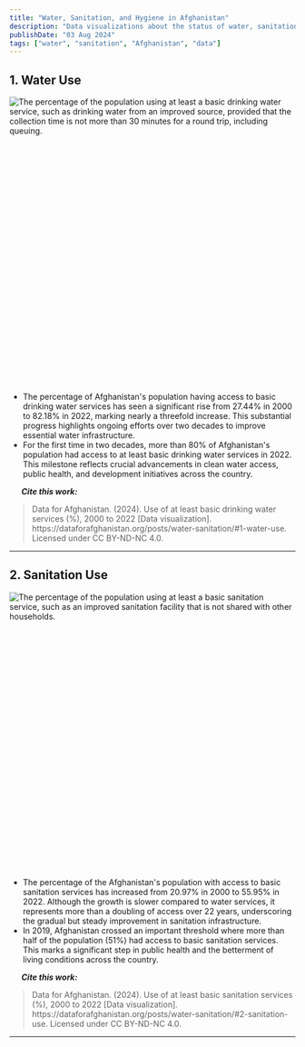 ```yaml
---
title: "Water, Sanitation, and Hygiene in Afghanistan"
description: "Data visualizations about the status of water, sanitation, and hygiene in Afghanistan"
publishDate: "03 Aug 2024"
tags: ["water", "sanitation", "Afghanistan", "data"]
---
```



## 1. Water Use

<div style="min-height:488px" id="datawrapper-vis-O07ja"><script type="text/javascript" defer src="https://datawrapper.dwcdn.net/O07ja/embed.js" charset="utf-8" data-target="#datawrapper-vis-O07ja"></script><noscript><img src="https://datawrapper.dwcdn.net/O07ja/full.png" alt="The percentage of the population using at least a basic drinking water service, such as drinking water from an improved source, provided that the collection time is not more than 30 minutes for a round trip, including queuing. " /></noscript></div>
<br />
<ul>
  <li>The percentage of Afghanistan's population having access to basic drinking water services has seen a significant rise from 27.44% in 2000 to 82.18% in 2022, marking nearly a threefold increase. This substantial progress highlights ongoing efforts over two decades to improve essential water infrastructure.</li>
  <li>For the first time in two decades, more than 80% of Afghanistan's population had access to at least basic drinking water services in 2022. This milestone reflects crucial advancements in clean water access, public health, and development initiatives across the country.
</li>
</ul>

<p><em><strong>&emsp;&ensp;Cite this work:</strong></em></p>
<blockquote>
<p>Data for Afghanistan. (2024). Use of at least basic drinking water services (%), 2000 to 2022 [Data visualization]. https://dataforafghanistan.org/posts/water-sanitation/#1-water-use. Licensed under CC BY-ND-NC 4.0.</p>
</blockquote>

---

## 2. Sanitation Use

<div style="min-height:471px" id="datawrapper-vis-pGj5Q"><script type="text/javascript" defer src="https://datawrapper.dwcdn.net/pGj5Q/embed.js" charset="utf-8" data-target="#datawrapper-vis-pGj5Q"></script><noscript><img src="https://datawrapper.dwcdn.net/pGj5Q/full.png" alt="The percentage of the population using at least a basic sanitation service, such as an improved sanitation facility that is not shared with other households. " /></noscript></div>
<br />
<ul>
  <li>The percentage of the Afghanistan's population with access to basic sanitation services has increased from 20.97% in 2000 to 55.95% in 2022. Although the growth is slower compared to water services, it represents more than a doubling of access over 22 years, underscoring the gradual but steady improvement in sanitation infrastructure.</li>
  <li>In 2019, Afghanistan crossed an important threshold where more than half of the population (51%) had access to basic sanitation services. This marks a significant step in public health and the betterment of living conditions across the country.
</li>
</ul>

<p><em><strong>&emsp;&ensp;Cite this work:</strong></em></p>
<blockquote>
<p>Data for Afghanistan. (2024). Use of at least basic sanitation services (%), 2000 to 2022 [Data visualization]. https://dataforafghanistan.org/posts/water-sanitation/#2-sanitation-use. Licensed under CC BY-ND-NC 4.0.</p>
</blockquote>

---


